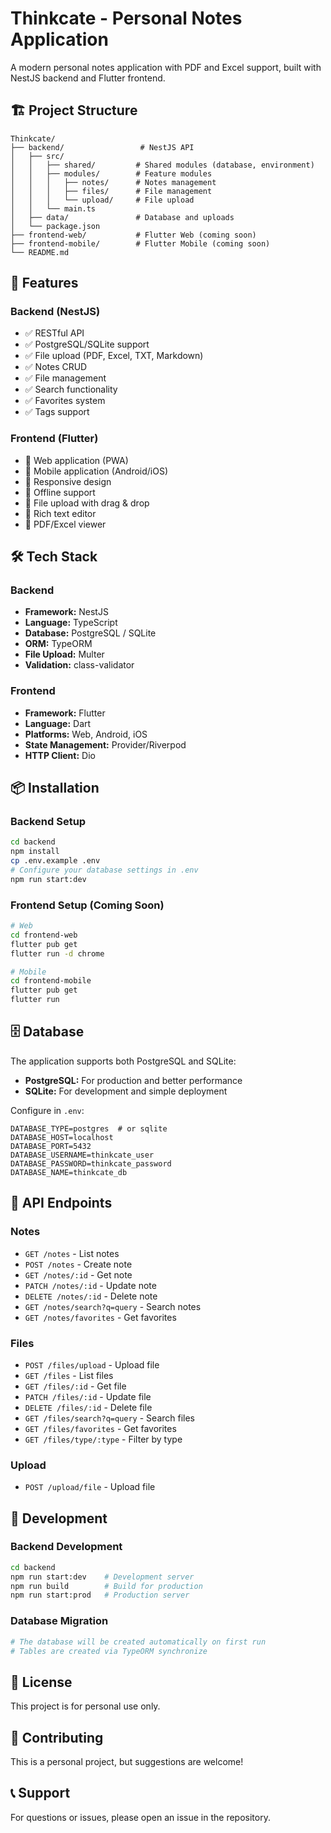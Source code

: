 # Thinkcate - Personal Notes Application

A modern personal notes application with PDF and Excel support, built with NestJS backend and Flutter frontend.

## 🏗️ Project Structure

```
Thinkcate/
├── backend/                 # NestJS API
│   ├── src/
│   │   ├── shared/         # Shared modules (database, environment)
│   │   ├── modules/        # Feature modules
│   │   │   ├── notes/      # Notes management
│   │   │   ├── files/      # File management
│   │   │   └── upload/     # File upload
│   │   └── main.ts
│   ├── data/               # Database and uploads
│   └── package.json
├── frontend-web/           # Flutter Web (coming soon)
├── frontend-mobile/        # Flutter Mobile (coming soon)
└── README.md
```

## 🚀 Features

### Backend (NestJS)
- ✅ RESTful API
- ✅ PostgreSQL/SQLite support
- ✅ File upload (PDF, Excel, TXT, Markdown)
- ✅ Notes CRUD
- ✅ File management
- ✅ Search functionality
- ✅ Favorites system
- ✅ Tags support

### Frontend (Flutter)
- 🔄 Web application (PWA)
- 🔄 Mobile application (Android/iOS)
- 🔄 Responsive design
- 🔄 Offline support
- 🔄 File upload with drag & drop
- 🔄 Rich text editor
- 🔄 PDF/Excel viewer

## 🛠️ Tech Stack

### Backend
- **Framework:** NestJS
- **Language:** TypeScript
- **Database:** PostgreSQL / SQLite
- **ORM:** TypeORM
- **File Upload:** Multer
- **Validation:** class-validator

### Frontend
- **Framework:** Flutter
- **Language:** Dart
- **Platforms:** Web, Android, iOS
- **State Management:** Provider/Riverpod
- **HTTP Client:** Dio

## 📦 Installation

### Backend Setup
```bash
cd backend
npm install
cp .env.example .env
# Configure your database settings in .env
npm run start:dev
```

### Frontend Setup (Coming Soon)
```bash
# Web
cd frontend-web
flutter pub get
flutter run -d chrome

# Mobile
cd frontend-mobile
flutter pub get
flutter run
```

## 🗄️ Database

The application supports both PostgreSQL and SQLite:

- **PostgreSQL:** For production and better performance
- **SQLite:** For development and simple deployment

Configure in `.env`:
```env
DATABASE_TYPE=postgres  # or sqlite
DATABASE_HOST=localhost
DATABASE_PORT=5432
DATABASE_USERNAME=thinkcate_user
DATABASE_PASSWORD=thinkcate_password
DATABASE_NAME=thinkcate_db
```

## 📱 API Endpoints

### Notes
- `GET /notes` - List notes
- `POST /notes` - Create note
- `GET /notes/:id` - Get note
- `PATCH /notes/:id` - Update note
- `DELETE /notes/:id` - Delete note
- `GET /notes/search?q=query` - Search notes
- `GET /notes/favorites` - Get favorites

### Files
- `POST /files/upload` - Upload file
- `GET /files` - List files
- `GET /files/:id` - Get file
- `PATCH /files/:id` - Update file
- `DELETE /files/:id` - Delete file
- `GET /files/search?q=query` - Search files
- `GET /files/favorites` - Get favorites
- `GET /files/type/:type` - Filter by type

### Upload
- `POST /upload/file` - Upload file

## 🚀 Development

### Backend Development
```bash
cd backend
npm run start:dev    # Development server
npm run build        # Build for production
npm run start:prod   # Production server
```

### Database Migration
```bash
# The database will be created automatically on first run
# Tables are created via TypeORM synchronize
```

## 📄 License

This project is for personal use only.

## 🤝 Contributing

This is a personal project, but suggestions are welcome!

## 📞 Support

For questions or issues, please open an issue in the repository.
